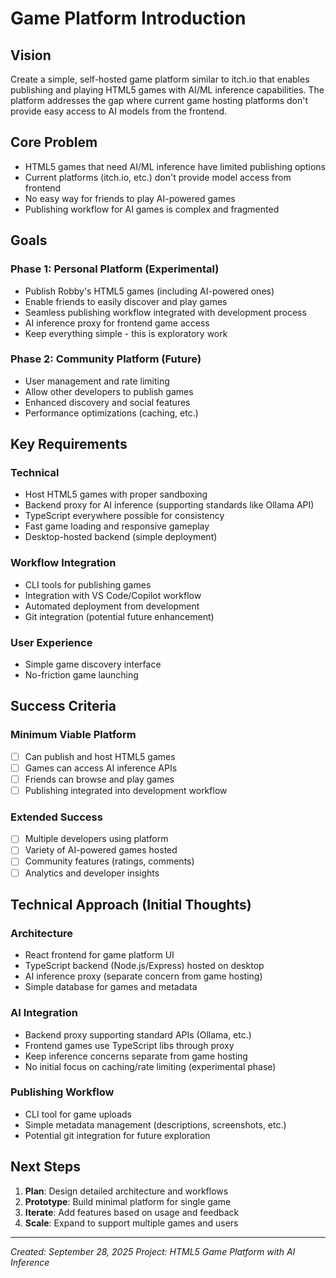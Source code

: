 # Game Platform Introduction

## Vision

Create a simple, self-hosted game platform similar to itch.io that enables publishing and playing HTML5 games with AI/ML inference capabilities. The platform addresses the gap where current game hosting platforms don't provide easy access to AI models from the frontend.

## Core Problem

- HTML5 games that need AI/ML inference have limited publishing options
- Current platforms (itch.io, etc.) don't provide model access from frontend
- No easy way for friends to play AI-powered games
- Publishing workflow for AI games is complex and fragmented

## Goals

### Phase 1: Personal Platform (Experimental)
- Publish Robby's HTML5 games (including AI-powered ones)
- Enable friends to easily discover and play games
- Seamless publishing workflow integrated with development process
- AI inference proxy for frontend game access
- Keep everything simple - this is exploratory work

### Phase 2: Community Platform (Future)
- User management and rate limiting
- Allow other developers to publish games
- Enhanced discovery and social features
- Performance optimizations (caching, etc.)

## Key Requirements

### Technical
- Host HTML5 games with proper sandboxing
- Backend proxy for AI inference (supporting standards like Ollama API)
- TypeScript everywhere possible for consistency
- Fast game loading and responsive gameplay
- Desktop-hosted backend (simple deployment)

### Workflow Integration
- CLI tools for publishing games
- Integration with VS Code/Copilot workflow
- Automated deployment from development
- Git integration (potential future enhancement)

### User Experience
- Simple game discovery interface
- No-friction game launching

## Success Criteria

### Minimum Viable Platform
- [ ] Can publish and host HTML5 games
- [ ] Games can access AI inference APIs
- [ ] Friends can browse and play games
- [ ] Publishing integrated into development workflow

### Extended Success
- [ ] Multiple developers using platform
- [ ] Variety of AI-powered games hosted
- [ ] Community features (ratings, comments)
- [ ] Analytics and developer insights

## Technical Approach (Initial Thoughts)

### Architecture
- React frontend for game platform UI
- TypeScript backend (Node.js/Express) hosted on desktop
- AI inference proxy (separate concern from game hosting)
- Simple database for games and metadata

### AI Integration
- Backend proxy supporting standard APIs (Ollama, etc.)
- Frontend games use TypeScript libs through proxy
- Keep inference concerns separate from game hosting
- No initial focus on caching/rate limiting (experimental phase)

### Publishing Workflow
- CLI tool for game uploads
- Simple metadata management (descriptions, screenshots, etc.)
- Potential git integration for future exploration

## Next Steps

1. **Plan**: Design detailed architecture and workflows
2. **Prototype**: Build minimal platform for single game
3. **Iterate**: Add features based on usage and feedback
4. **Scale**: Expand to support multiple games and users

---

*Created: September 28, 2025*
*Project: HTML5 Game Platform with AI Inference*